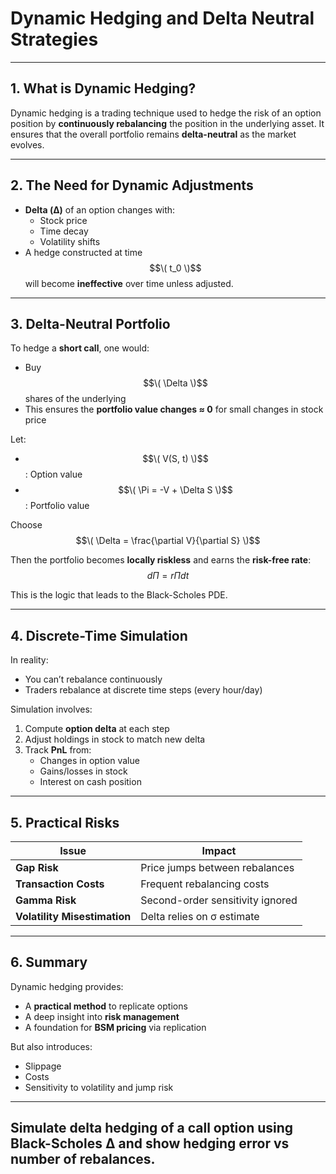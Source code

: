 # Dynamic Hedging and Delta Neutral Strategies

---

## 1. What is Dynamic Hedging?

Dynamic hedging is a trading technique used to hedge the risk of an option position by **continuously rebalancing** the position in the underlying asset. It ensures that the overall portfolio remains **delta-neutral** as the market evolves.

---

## 2. The Need for Dynamic Adjustments

- **Delta (Δ)** of an option changes with:
  - Stock price
  - Time decay
  - Volatility shifts
- A hedge constructed at time $$\( t_0 \)$$ will become **ineffective** over time unless adjusted.

---

## 3. Delta-Neutral Portfolio

To hedge a **short call**, one would:
- Buy $$\( \Delta \)$$ shares of the underlying
- This ensures the **portfolio value changes ≈ 0** for small changes in stock price

Let:
- $$\( V(S, t) \)$$: Option value
- $$\( \Pi = -V + \Delta S \)$$: Portfolio value

Choose $$\( \Delta = \frac{\partial V}{\partial S} \)$$

Then the portfolio becomes **locally riskless** and earns the **risk-free rate**:
$$
d\Pi = r \Pi dt
$$

This is the logic that leads to the Black-Scholes PDE.

---

## 4. Discrete-Time Simulation

In reality:
- You can’t rebalance continuously
- Traders rebalance at discrete time steps (every hour/day)

Simulation involves:
1. Compute **option delta** at each step
2. Adjust holdings in stock to match new delta
3. Track **PnL** from:
   - Changes in option value
   - Gains/losses in stock
   - Interest on cash position

---

## 5. Practical Risks

| Issue                  | Impact                            |
|------------------------|-----------------------------------|
| **Gap Risk**           | Price jumps between rebalances    |
| **Transaction Costs**  | Frequent rebalancing costs        |
| **Gamma Risk**         | Second-order sensitivity ignored  |
| **Volatility Misestimation** | Delta relies on σ estimate |

---

## 6. Summary

Dynamic hedging provides:
- A **practical method** to replicate options
- A deep insight into **risk management**
- A foundation for **BSM pricing** via replication

But also introduces:
- Slippage
- Costs
- Sensitivity to volatility and jump risk

---

## Simulate delta hedging of a call option using Black-Scholes ∆ and show hedging error vs number of rebalances.
